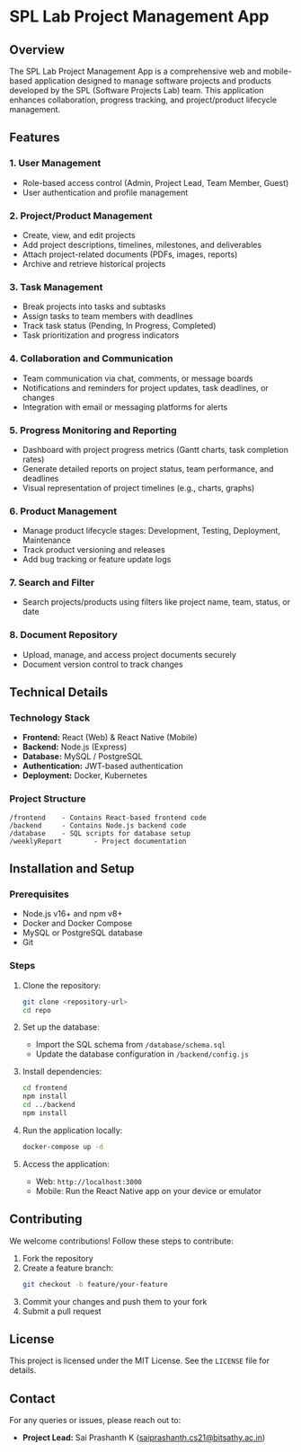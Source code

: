 # SPL Lab Project Management App

## Overview
The SPL Lab Project Management App is a comprehensive web and mobile-based application designed to manage software projects and products developed by the SPL (Software Projects Lab) team. This application enhances collaboration, progress tracking, and project/product lifecycle management.

## Features

### 1. User Management
- Role-based access control (Admin, Project Lead, Team Member, Guest)
- User authentication and profile management

### 2. Project/Product Management
- Create, view, and edit projects
- Add project descriptions, timelines, milestones, and deliverables
- Attach project-related documents (PDFs, images, reports)
- Archive and retrieve historical projects

### 3. Task Management
- Break projects into tasks and subtasks
- Assign tasks to team members with deadlines
- Track task status (Pending, In Progress, Completed)
- Task prioritization and progress indicators

### 4. Collaboration and Communication
- Team communication via chat, comments, or message boards
- Notifications and reminders for project updates, task deadlines, or changes
- Integration with email or messaging platforms for alerts

### 5. Progress Monitoring and Reporting
- Dashboard with project progress metrics (Gantt charts, task completion rates)
- Generate detailed reports on project status, team performance, and deadlines
- Visual representation of project timelines (e.g., charts, graphs)

### 6. Product Management
- Manage product lifecycle stages: Development, Testing, Deployment, Maintenance
- Track product versioning and releases
- Add bug tracking or feature update logs

### 7. Search and Filter
- Search projects/products using filters like project name, team, status, or date

### 8. Document Repository
- Upload, manage, and access project documents securely
- Document version control to track changes

## Technical Details

### Technology Stack
- **Frontend:** React (Web) & React Native (Mobile)
- **Backend:** Node.js (Express)
- **Database:** MySQL / PostgreSQL
- **Authentication:** JWT-based authentication
- **Deployment:** Docker, Kubernetes

### Project Structure
```
/frontend    - Contains React-based frontend code
/backend     - Contains Node.js backend code
/database    - SQL scripts for database setup
/weeklyReport        - Project documentation
```

## Installation and Setup

### Prerequisites
- Node.js v16+ and npm v8+
- Docker and Docker Compose
- MySQL or PostgreSQL database
- Git

### Steps

1. Clone the repository:
   ```bash
   git clone <repository-url>
   cd repo
   ```

2. Set up the database:
   - Import the SQL schema from `/database/schema.sql`
   - Update the database configuration in `/backend/config.js`

3. Install dependencies:
   ```bash
   cd frontend
   npm install
   cd ../backend
   npm install
   ```

4. Run the application locally:
   ```bash
   docker-compose up -d
   ```

5. Access the application:
   - Web: `http://localhost:3000`
   - Mobile: Run the React Native app on your device or emulator

## Contributing

We welcome contributions! Follow these steps to contribute:

1. Fork the repository
2. Create a feature branch:
   ```bash
   git checkout -b feature/your-feature
   ```
3. Commit your changes and push them to your fork
4. Submit a pull request

## License

This project is licensed under the MIT License. See the `LICENSE` file for details.

## Contact

For any queries or issues, please reach out to:
- **Project Lead:** Sai Prashanth K (saiprashanth.cs21@bitsathy.ac.in)
